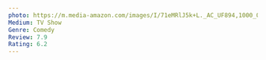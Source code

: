 ```yaml
---
photo: https://m.media-amazon.com/images/I/71eMRlJ5k+L._AC_UF894,1000_QL80_.jpg
Medium: TV Show
Genre: Comedy
Review: 7.9
Rating: 6.2
---
```

